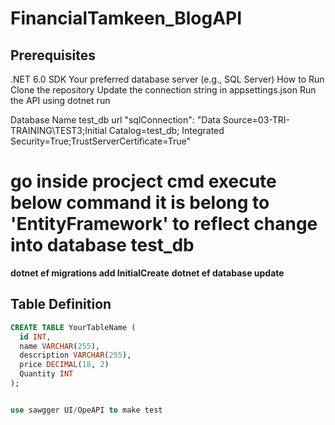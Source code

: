 # FinancialTamkeen_BlogAPI
## Prerequisites
.NET 6.0 SDK
Your preferred database server (e.g., SQL Server)
How to Run
Clone the repository
Update the connection string in appsettings.json
Run the API using dotnet run

Database Name test_db
url 
"sqlConnection": "Data Source=03-TRI-TRAINING\\TEST3;Initial Catalog=test_db; Integrated Security=True;TrustServerCertificate=True"

# go inside procject cmd execute below command it is belong to 'EntityFramework' to reflect change into database test_db
 **dotnet ef migrations add InitialCreate** 
**dotnet ef database update** 

## Table Definition
```sql
CREATE TABLE YourTableName (
  id INT,
  name VARCHAR(255),
  description VARCHAR(255),
  price DECIMAL(18, 2)
  Quantity INT
);


use sawgger UI/OpeAPI to make test 
